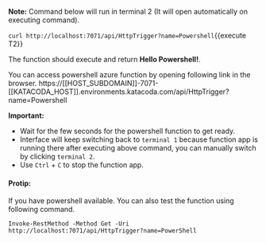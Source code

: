 **Note:** Command below will run in terminal 2 (It will open automatically on executing command). 

`curl http://localhost:7071/api/HttpTrigger?name=Powershell`{{execute T2}}

The function should execute and return **Hello Powershell!**. 

You can access powershell azure function by opening following link in the browser.
https://[[HOST_SUBDOMAIN]]-7071-[[KATACODA_HOST]].environments.katacoda.com/api/HttpTrigger?name=Powershell


**Important:**
- Wait for the few seconds for the powershell function to get ready.
- Interface will keep switching back to `terminal 1` because function app is running there after executing above command, you can manually switch by clicking `terminal 2`.
- Use `Ctrl` + `C` to stop the function app.


#### Protip: 
If you have powershell available. You can also test the function using following command.

`Invoke-RestMethod -Method Get -Uri http://localhost:7071/api/HttpTrigger?name=PowerShell`
